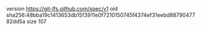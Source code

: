 version https://git-lfs.github.com/spec/v1
oid sha256:48bba19c1413653db15f3911e0f7210150745f4374ef31eebd8879047782dd5a
size 107
